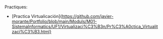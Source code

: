 Practiques:
- [Practica Virtualicación]{https://github.com/javier-morante/Portfolio/blob/main/Moduls/M01-SistemaInformatics/UF1/Virtualizaci%C3%B3n/Pr%C3%A0ctica_Virtualitzaci%C3%B3.html}
